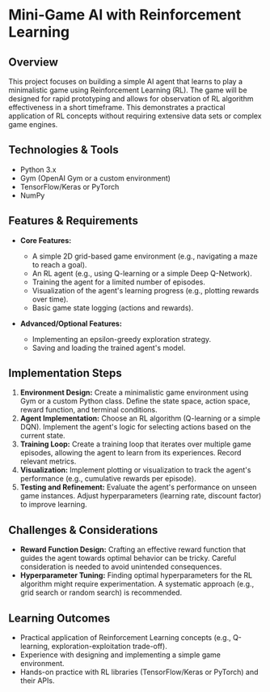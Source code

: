 # Mini-Game AI with Reinforcement Learning

## Overview
This project focuses on building a simple AI agent that learns to play a minimalistic game using Reinforcement Learning (RL).  The game will be designed for rapid prototyping and allows for observation of RL algorithm effectiveness in a short timeframe. This demonstrates a practical application of RL concepts without requiring extensive data sets or complex game engines.

## Technologies & Tools
- Python 3.x
- Gym (OpenAI Gym or a custom environment)
- TensorFlow/Keras or PyTorch
- NumPy


## Features & Requirements
- **Core Features:**
    - A simple 2D grid-based game environment (e.g., navigating a maze to reach a goal).
    - An RL agent (e.g., using Q-learning or a simple Deep Q-Network).
    - Training the agent for a limited number of episodes.
    - Visualization of the agent's learning progress (e.g., plotting rewards over time).
    - Basic game state logging (actions and rewards).

- **Advanced/Optional Features:**
    - Implementing an epsilon-greedy exploration strategy.
    -  Saving and loading the trained agent's model.


## Implementation Steps
1. **Environment Design:** Create a minimalistic game environment using Gym or a custom Python class.  Define the state space, action space, reward function, and terminal conditions.
2. **Agent Implementation:** Choose an RL algorithm (Q-learning or a simple DQN). Implement the agent's logic for selecting actions based on the current state.
3. **Training Loop:** Create a training loop that iterates over multiple game episodes, allowing the agent to learn from its experiences.  Record relevant metrics.
4. **Visualization:**  Implement plotting or visualization to track the agent's performance (e.g., cumulative rewards per episode).
5. **Testing and Refinement:**  Evaluate the agent's performance on unseen game instances. Adjust hyperparameters (learning rate, discount factor) to improve learning.


## Challenges & Considerations
- **Reward Function Design:**  Crafting an effective reward function that guides the agent towards optimal behavior can be tricky. Careful consideration is needed to avoid unintended consequences.
- **Hyperparameter Tuning:** Finding optimal hyperparameters for the RL algorithm might require experimentation.  A systematic approach (e.g., grid search or random search) is recommended.


## Learning Outcomes
- Practical application of Reinforcement Learning concepts (e.g., Q-learning, exploration-exploitation trade-off).
- Experience with designing and implementing a simple game environment.
- Hands-on practice with RL libraries (TensorFlow/Keras or PyTorch) and their APIs.

